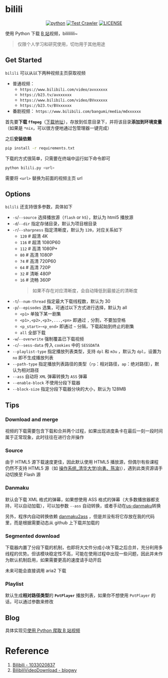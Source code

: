 # bilili

<p align="center">
   <a href="https://python.org/" target="_blank"><img alt="python" src="https://img.shields.io/badge/Python-3.6.7-green?logo=python"></a>
   <a href="https://github.com/SigureMo/bilili/actions?query=workflow%3A%22Test+Crawler%22" target="_blank"><img alt="Test Crawler" src="https://github.com/SigureMo/bilili/workflows/Test%20Crawler/badge.svg"></a>
   <a href="LICENSE"><img alt="LICENSE" src="https://img.shields.io/badge/License-MIT-orange"></a>
</p>

使用 Python 下载 [B 站](https://www.bilibili.com/)视频，bilililili~

> 仅限个人学习和研究使用，切勿用于其他用途

## Get Started

`bilili` 可以从以下两种视频主页获取视频

-  普通视频：
   -  `https://www.bilibili.com/video/avxxxxxx`
   -  `https://b23.tv/avxxxxxx`
   - `https://www.bilibili.com/video/BVxxxxxx`
   - `https://b23.tv/BVxxxxxx`
-  番剧视频： `https://www.bilibili.com/bangumi/media/mdxxxxxx`

首先要**下载 `ffmpeg`**（[下载地址](https://ffmpeg.org/download.html)），存放到任意目录下，并将该目录**添加到环境变量**（如果是 `*nix`，可以很方便地通过包管理器一键完成）

之后**安装依赖**

```bash
pip install -r requirements.txt
```

下载的方式很简单，只需要在终端中运行如下命令即可

```bash
python bilili.py <url>
```

需要将 `<url>` 替换为前面的视频主页 url

## Options

`bilili` 还支持很多参数，具体如下

- `-s`/`--source` 选择播放源（`flash` or `h5`），默认为 html5 播放源
-  `-d`/`--dir` 指定存储目录，默认为项目根目录
-  `-r`/`--sharpness` 指定清晰度，默认为 `120`，对应关系如下
   -  `120` # 超清 4K
   -  `116` # 超清 1080P60
   -  `112` # 高清 1080P+
   -  `80` # 高清 1080P
   -  `74` # 高清 720P60
   -  `64` # 高清 720P
   -  `32` # 清晰 480P
   -  `16` # 流畅 360P
      > 如果不存在对应清晰度，会自动降低到最接近的清晰度
-  `-t`/`--num-thread` 指定最大下载线程数，默认为 30
-  `-p`/`--episodes` 选集，可通过以下方式进行选择，默认为 all
   -  `<p1>` 单独下某一剧集
   -  `<p1>,<p2>,<p3>,...,<pn>` 即通过 `,` 分割，不要加空格
   -  `<p_start>~<p_end>` 即通过 `~` 分隔，下载起始到终止的剧集
   -  `all` 全部下载
-  `-w`/`--overwrite` 强制覆盖已下载视频
-  `-c`/`--sess-data` 传入 `cookies` 中的 `SESSDATA`
-  `--playlist-type` 指定播放列表类型，支持 `dpl` 和 `m3u` ，默认为 `dpl`，设置为 `no` 即不生成播放列表
-  `--path-type` 指定播放列表路径的类型（`rp`：相对路径，`ap`：绝对路径），默认为相对路径
-  `--ass` 自动将 `XML` 弹幕转换为 `ASS` 弹幕
-  `--enable-block` 不使用分段下载器
-  `--block-size` 指定分段下载器分块的大小，默认为 128MB

## Tips

### Download and merge

视频的下载需要包含下载和合并两个过程，如果出现进度条卡在最后一刻一段时间属于正常现象，此时往往在进行合并操作

### Source

由于 HTML5 源下载速度更佳，因此默认使用 HTML5 播放源，但偶尔有些课程仍然不支持 HTML5 源（如 [操作系统_清华大学(向勇、陈渝)](https://www.bilibili.com/video/BV1js411b7vg)），遇到此类资源请手动切换至 Flash 源

### Danmaku

默认会下载 XML 格式的弹幕，如果想使用 ASS 格式的弹幕（大多数播放器都支持，可以自动加载），可以加参数 `--ass` 自动转换，或者手动在[us-danmaku](https://tiansh.github.io/us-danmaku/bilibili/)转换

另外，程序内自动转换依赖 [danmaku2ass](https://github.com/m13253/danmaku2ass) ，但是并没有将它存放在我的代码里，而是根据需要动态从 github 上下载并加载的

### Segmented download

下载器内置了分段下载的机制，也即将大文件分成小块下载之后合并，充分利用多线程的优势。但该模块稳定性不高，可能在使用过程中出现一些问题，因此并未作为默认机制启用，如果需要更高的速度请手动开启

未来可能会直接调用 aria2 下载

### Playlist

默认生成**相对路径类型**的 **`PotPlayer`** 播放列表，如果你不想使用 `PotPlayer` 的话，可以通过参数来修改

## Blog

具体实现见[使用 Python 爬取 B 站视频](https://www.sigure.xyz/posts/2019/08/18/bilili.html)

# Reference

1. [Bilibili - 1033020837](https://github.com/1033020837/Bilibili)
2. [BilibiliVideoDownload - blogwy](https://github.com/blogwy/BilibiliVideoDownload)
